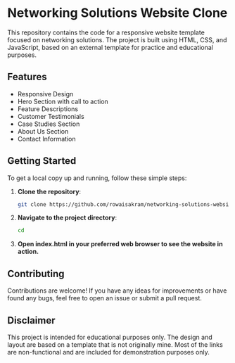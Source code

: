 # Networking Solutions Website Clone

This repository contains the code for a responsive website template focused on networking solutions. The project is built using HTML, CSS, and JavaScript, based on an external template for practice and educational purposes.

## Features

- Responsive Design
- Hero Section with call to action
- Feature Descriptions
- Customer Testimonials
- Case Studies Section
- About Us Section
- Contact Information

## Getting Started

To get a local copy up and running, follow these simple steps:

1. **Clone the repository**:
   ```sh
   git clone https://github.com/rowaisakram/networking-solutions-website.git
2. **Navigate to the project directory**:
   ```sh
   cd 
3. **Open index.html in your preferred web browser to see the website in action.**

## Contributing
Contributions are welcome! If you have any ideas for improvements or have found any bugs, feel free to open an issue or submit a pull request.

## Disclaimer
This project is intended for educational purposes only. The design and layout are based on a template that is not originally mine. Most of the links are non-functional and are included for demonstration purposes only.
